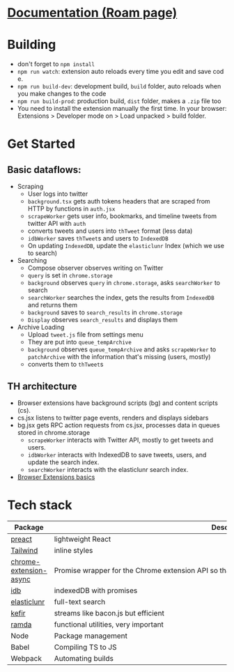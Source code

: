 # [Documentation (Roam page)](https://roamresearch.com/#/app/xiqo/page/dFuVw5Xxl)

# Building

- don't forget to `npm install`
- `npm run watch`: extension auto reloads every time you edit and save code.
- `npm run build-dev`: development build, `build` folder, auto reloads when you make changes to the code
- `npm run build-prod`: production build, `dist` folder, makes a `.zip` file too
- You need to install the extension manually the first time. In your browser: Extensions > Developer mode on > Load unpacked > build folder. 

# Get Started
## Basic dataflows:
- Scraping
    - User logs into twitter
    - `background.tsx` gets auth tokens headers that are scraped from HTTP by functions in `auth.jsx` 
    - `scrapeWorker` gets user info, bookmarks, and timeline tweets from twitter API with `auth`
    - converts tweets and users into `thTweet` format (less data)
    - `idbWorker` saves `thTweet`s and users to `IndexedDB`
    - On updating `IndexedDB`, update the `elasticlunr` Index (which we use to search)
- Searching
    - Compose observer observes writing on Twitter
    - `query` is set in `chrome.storage`
    - `background` observes `query` in `chrome.storage`, asks `searchWorker` to search
    - `searchWorker` searches the index, gets the results from `IndexedDB` and returns them
    - `background` saves to `search_results` in `chrome.storage`
    - `Display` observes `search_results` and displays them
- Archive Loading
    - Upload `tweet.js` file from settings menu
    - They are put into `queue_tempArchive`
    - `background` observes `queue_tempArchive` and asks `scrapeWorker` to `patchArchive` with the information that's missing (users, mostly)
    - converts them to `thTweet`s
## TH architecture
- Browser extensions have background scripts (bg) and content scripts (cs).
- cs.jsx listens to twitter page events, renders and displays sidebars  
- bg.jsx gets RPC action requests from cs.jsx, processes data in queues stored in chrome.storage
  - `scrapeWorker` interacts with Twitter API, mostly to get tweets and users.
  - `idbWorker` interacts with IndexedDB to save tweets, users, and update the search index.
  - `searchWorker` interacts with the elasticlunr search index.
- [Browser Extensions basics](https://developer.mozilla.org/en-US/docs/Mozilla/Add-ons/WebExtensions)




# Tech stack

| Package  | Description |
| ------------- | ------------- |
| [preact](https://preactjs.com/)  | lightweight React  |
| [Tailwind](https://tailwindcss.com/)  | inline styles  |
| [chrome-extension-async](https://github.com/KeithHenry/chromeExtensionAsync#readme)   | Promise wrapper for the Chrome extension API so that it can be used with async/await rather than callbacks  |
| [idb](https://github.com/jakearchibald/idb)  | indexedDB with promises  |
| [elasticlunr](http://elasticlunr.com/)  | full-text search  |
| [kefir](https://kefirjs.github.io/kefir/)  | streams like bacon.js but efficient  |
| [ramda](https://ramdajs.com/)  | functional utilities, very important  |
| Node  | Package management  |
| Babel  | Compiling TS to JS  |
| Webpack  | Automating builds  |

